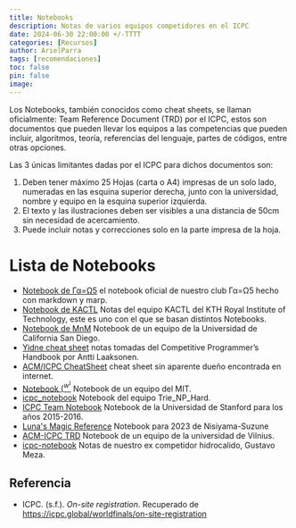 ```yaml
---
title: Notebooks
description: Notas de varios equipos competidores en el ICPC
date: 2024-06-30 22:00:00 +/-TTTT
categories: [Recursos]
author: ArielParra 
tags: [recomendaciones]
toc: false
pin: false
image:
---
```


Los Notebooks, también conocidos como cheat sheets, se llaman oficialmente: Team Reference Document (TRD) por el ICPC, estos son documentos que pueden llevar los equipos a las competencias que pueden incluir, algoritmos, teoría, referencias del lenguaje, partes de códigos, entre otras opciones. 

Las 3 únicas limitantes dadas por el ICPC para dichos documentos son:

1. Deben tener máximo 25 Hojas (carta o A4) impresas de un solo lado, numeradas en las esquina superior derecha, junto con la universidad, nombre y equipo en la esquina superior izquierda.
1. El texto y las ilustraciones deben ser visibles a una distancia de 50cm sin necesidad de acercamiento.  
1. Puede incluir notas y correcciones solo en la parte impresa de la hoja. 


# Lista de Notebooks 

- [Notebook de Γα=Ω5](https://github.com/CPC-GALLOS/Notebook) el notebook oficial de nuestro club Γα=Ω5 hecho con markdown y marp.
- [Notebook de KACTL](https://github.com/kth-competitive-programming/kactl/blob/main/kactl.pdf) Notas del equipo KACTL del KTH Royal Institute of Technology, este es uno con el que se basan distintos Notebooks.
- [Notebook de MnM](https://github.com/nalinbhardwaj/icpc-notebook/blob/master/kactl.pdf) Notebook de un equipo de la Universidad de California San Diego.
- [Yidne cheat sheet](https://cheatography.com/yidne/cheat-sheets/icpc-compitative-programming-cheat-sheet/) notas tomadas del Competitive Programmer’s Handbook por Antti Laaksonen.
- [ACM/ICPC CheatSheet](https://dl.icdst.org/pdfs/files3/f27f274cd4c7d0689d21673146af430c.pdf) cheat sheet sin aparente dueño encontrada en internet.
- [Notebook $(^w^)$](https://github.com/bqi343/cp-notebook/blob/master/Implementations/kactl.pdf) Notebook de un equipo del MIT.
- [icpc_notebook](https://github.com/abdullah768/icpc_notebook/blob/master/Trie_NP_Hard_Notebook.pdf) Notebook del equipo Trie_NP_Hard.
- [ICPC Team Notebook](https://cs.stanford.edu/group/acm/oldsite/SLPC/notebook.pdf) Notebook de la Universidad de Stanford para los años 2015-2016.
- [Luna's Magic Reference](https://github.com/Nisiyama-Suzune/LMR/blob/master/main.pdf) Notebook para 2023 de Nisiyama-Suzune 
- [ACM-ICPC TRD](https://github.com/vstrimaitis/acm-icpc-trd/blob/master/vu-acm-icpc-trd.pdf) Notebook de un equipo de la universidad de Vilnius.
- [icpc-notebook](https://github.com/GustavoMeza/icpc-notebook) Notas de nuestro ex competidor hidrocalido, Gustavo Meza.

## Referencia

- ICPC. (s.f.). *On-site registration*. Recuperado de <https://icpc.global/worldfinals/on-site-registration>